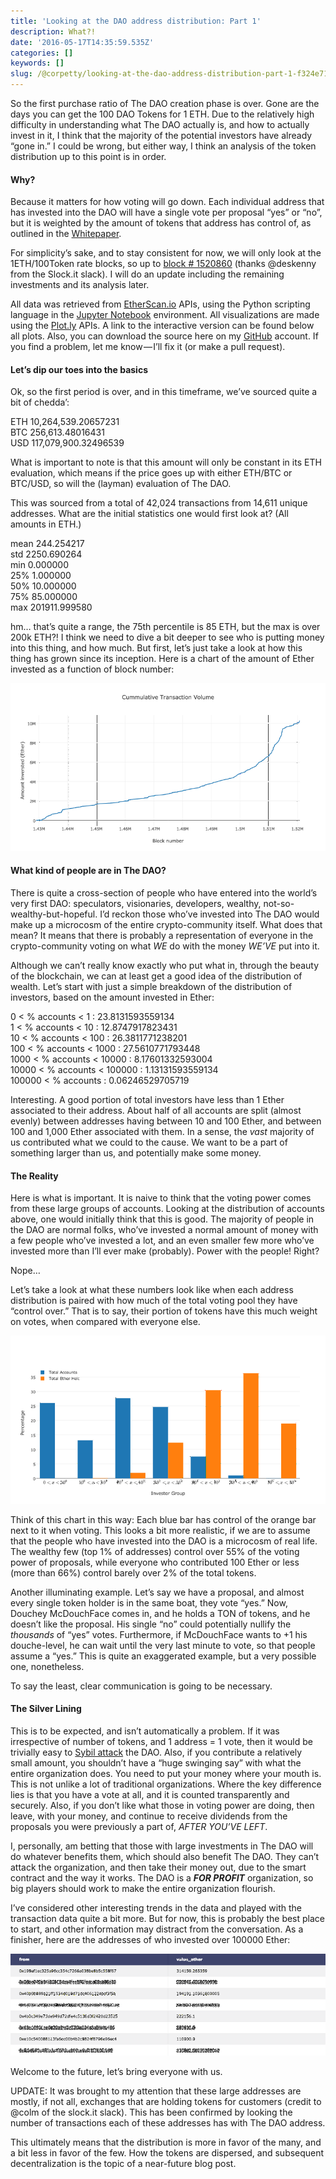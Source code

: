 ```yaml
---
title: 'Looking at the DAO address distribution: Part 1'
description: What?!
date: '2016-05-17T14:35:59.535Z'
categories: []
keywords: []
slug: /@corpetty/looking-at-the-dao-address-distribution-part-1-f324e71381bf
---
```


So the first purchase ratio of The DAO creation phase is over. Gone are the days you can get the 100 DAO Tokens for 1 ETH. Due to the relatively high difficulty in understanding what The DAO actually is, and how to actually invest in it, I think that the majority of the potential investors have already “gone in.” I could be wrong, but either way, I think an analysis of the token distribution up to this point is in order.

#### Why?

Because it matters for how voting will go down. Each individual address that has invested into the DAO will have a single vote per proposal “yes” or “no”, but it is weighted by the amount of tokens that address has control of, as outlined in the [Whitepaper](https://download.slock.it/public/DAO/WhitePaper.pdf).

For simplicity’s sake, and to stay consistent for now, we will only look at the 1ETH/100Token rate blocks, so up to [block # 1520860](https://etherscan.io/block/1520860) (thanks @deskenny from the Slock.it slack). I will do an update including the remaining investments and its analysis later.

All data was retrieved from [EtherScan.io](http://www.EtherScan.io) APIs, using the Python scripting language in the [Jupyter Notebook](http://jupyter.org/) environment. All visualizations are made using the [Plot.ly](https://plot.ly/) APIs. A link to the interactive version can be found below all plots. Also, you can download the source here on my [GitHub](https://github.com/corpetty/TBP_metrics/tree/master/various_visualizations/dao_transactions) account. If you find a problem, let me know — I’ll fix it (or make a pull request).

#### Let’s dip our toes into the basics

Ok, so the first period is over, and in this timeframe, we’ve sourced quite a bit of chedda’:

ETH     10,264,539.20657231   
BTC        256,613.48016431  
USD    117,079,900.32496539

What is important to note is that this amount will only be constant in its ETH evaluation, which means if the price goes up with either ETH/BTC or BTC/USD, so will the (layman) evaluation of The DAO.

This was sourced from a total of 42,024 transactions from 14,611 unique addresses. What are the initial statistics one would first look at? (All amounts in ETH.)

mean        244.254217  
std        2250.690264  
min           0.000000  
25%           1.000000  
50%          10.000000  
75%          85.000000  
max      201911.999580

hm… that’s quite a range, the 75th percentile is 85 ETH, but the max is over 200k ETH?! I think we need to dive a bit deeper to see who is putting money into this thing, and how much. But first, let’s just take a look at how this thing has grown since its inception. Here is a chart of the amount of Ether invested as a function of block number:

![](/images/medium/1__OKXCm4Ywmu71kVghRuGw__w.png)

#### What kind of people are in The DAO?

There is quite a cross-section of people who have entered into the world’s very first DAO: speculators, visionaries, developers, wealthy, not-so-wealthy-but-hopeful. I’d reckon those who’ve invested into The DAO would make up a microcosm of the entire crypto-community itself. What does that mean? It means that there is probably a representation of everyone in the crypto-community voting on what _WE_ do with the money _WE’VE_ put into it.

Although we can’t really know exactly who put what in, through the beauty of the blockchain, we can at least get a good idea of the distribution of wealth. Let’s start with just a simple breakdown of the distribution of investors, based on the amount invested in Ether:

0      < % accounts < 1      :  23.8131593559134  
1      < % accounts < 10     :  12.8747917823431  
10     < % accounts < 100    :  26.3811771238201  
100    < % accounts < 1000   :  27.5610771793448  
1000   < % accounts < 10000  :  8.17601332593004  
10000  < % accounts < 100000 :  1.13131593559134  
100000 < % accounts          :  0.06246529705719

Interesting. A good portion of total investors have less than 1 Ether associated to their address. About half of all accounts are split (almost evenly) between addresses having between 10 and 100 Ether, and between 100 and 1,000 Ether associated with them. In a sense, the _vast_ majority of us contributed what we could to the cause. We want to be a part of something larger than us, and potentially make some money.

#### The Reality

Here is what is important. It is naive to think that the voting power comes from these large groups of accounts. Looking at the distribution of accounts above, one would initially think that this is good. The majority of people in the DAO are normal folks, who’ve invested a normal amount of money with a few people who’ve invested a lot, and an even smaller few more who’ve invested more than I’ll ever make (probably). Power with the people! Right?

Nope…

Let’s take a look at what these numbers look like when each address distribution is paired with how much of the total voting pool they have “control over.” That is to say, their portion of tokens have this much weight on votes, when compared with everyone else.

![](/images/medium/1__M9ZJPJUjS0EwW4yLDFZG4Q.png)

Think of this chart in this way: Each blue bar has control of the orange bar next to it when voting. This looks a bit more realistic, if we are to assume that the people who have invested into the DAO is a microcosm of real life. The wealthy few (top 1% of addresses) control over 55% of the voting power of proposals, while everyone who contributed 100 Ether or less (more than 66%) control barely over 2% of the total tokens.

Another illuminating example. Let’s say we have a proposal, and almost every single token holder is in the same boat, they vote “yes.” Now, Douchey McDouchFace comes in, and he holds a TON of tokens, and he doesn’t like the proposal. His single “no” could potentially nullify the _thousands_ of “yes” votes. Furthermore, if McDouchFace wants to +1 his douche-level, he can wait until the very last minute to vote, so that people assume a “yes.” This is quite an exaggerated example, but a very possible one, nonetheless.

To say the least, clear communication is going to be necessary.

#### The Silver Lining

This is to be expected, and isn’t automatically a problem. If it was irrespective of number of tokens, and 1 address = 1 vote, then it would be trivially easy to [Sybil attack](https://en.wikipedia.org/wiki/Sybil_attack) the DAO. Also, if you contribute a relatively small amount, you shouldn’t have a “huge swinging say” with what the entire organization does. You need to put your money where your mouth is. This is not unlike a lot of traditional organizations. Where the key difference lies is that you have a vote at all, and it is counted transparently and securely. Also, if you don’t like what those in voting power are doing, then leave, with your money, and continue to receive dividends from the proposals you were previously a part of, _AFTER YOU’VE LEFT_.

I, personally, am betting that those with large investments in The DAO will do whatever benefits them, which should also benefit The DAO. They can’t attack the organization, and then take their money out, due to the smart contract and the way it works. The DAO is a **_FOR PROFIT_** organization, so big players should work to make the entire organization flourish.

I’ve considered other interesting trends in the data and played with the transaction data quite a bit more. But for now, this is probably the best place to start, and other information may distract from the conversation. As a finisher, here are the addresses of who invested over 100000 Ether:

![](/images/medium/1__lm08mFCKoitTmPGF14zyfA.png)

Welcome to the future, let’s bring everyone with us.

UPDATE: It was brought to my attention that these large addresses are mostly, if not all, exchanges that are holding tokens for customers (credit to @colm of the slock.it slack). This has been confirmed by looking the number of transactions each of these addresses has with The DAO address.

This ultimately means that the distribution is more in favor of the many, and a bit less in favor of the few. How the tokens are dispersed, and subsequent decentralization is the topic of a near-future blog post.